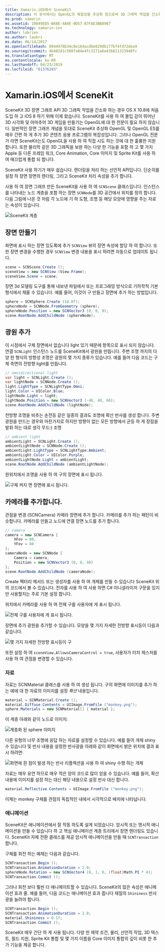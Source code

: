 ```yaml
---
title: Xamarin.iOS에서 SceneKit
description: 이 문서에서는 OpenGL의 복잡성을 추상화 함으로써 3D 그래픽 작업을 간소화 하는 3D 장면 그래프 API, SceneKit을 설명 합니다.
ms.prod: xamarin
ms.assetid: 19049ED5-B68E-4A0E-9D57-B7FAE3BB8987
ms.technology: xamarin-ios
author: lobrien
ms.author: laobri
ms.date: 06/14/2017
ms.openlocfilehash: 0944978b34c8e164acd6e829db177bf4fd72dea9
ms.sourcegitcommit: 4b402d1c508fa84e4fc3171a6e43b811323948fc
ms.translationtype: MT
ms.contentlocale: ko-KR
ms.lasthandoff: 04/23/2019
ms.locfileid: "61376293"
---
```

# <a name="scenekit-in-xamarinios"></a>Xamarin.iOS에서 SceneKit

SceneKit 3D 장면 그래프 API 3D 그래픽 작업을 간소화 하는 경우 OS X 10.8에 처음 도입 하 고 iOS 8 하기 위해 이제 왔습니다. SceneKit를 사용 하 여 몰입 감이 뛰어난 3D 시각화 및 아마추어 3D 게임을 만들기는 OpenGL에 대 한 전문이 필요 하지 않습니다. 일반적인 장면 그래프 개념을 토대로 SceneKit 추상화 OpenGL 및 OpenGL ES를 매우 간편 하 게 추가 3D 콘텐츠 응용 프로그램의 복잡성입니다. 그러나 OpenGL 전문가 라면 SceneKit는도 OpenGL을 사용 하 여 직접 시도 하는 것에 대 한 훌륭한 지원 합니다. 또한 물리학 같은 3D 그래픽을 보완 하는 다양 한 기능을 포함 하 고 몇 가지 Apple 등 다른 프레임 워크, Core Animation, Core 이미지 및 Sprite Kit를 사용 하 여 매끄럽게 통합 되 합니다.

SceneKit 사용 하기가 매우 쉽습니다. 렌더링을 처리 하는 선언적 API입니다. 단순히를 설정 하 장면 장면의 렌더링, 그리고 SceneKit 처리 속성을 추가 합니다.

사용 하 여 장면 그래프 만든 SceneKit을 사용 하 여 `SCNScene` 클래스입니다. 인스턴스를 나타내는 노드 계층을 포함 하는 장면 `SCNNode`를 3D 공간에서 위치를 정의 합니다. 다음 그림에 나온 것 처럼 각 노드에 기 하 도형, 조명 등 해당 모양에 영향을 주는 자료는 속성이 있습니다.

![](scenekit-images/image7.png "SceneKit 계층") 

## <a name="create-a-scene"></a>장면 만들기

화면에 표시 하는 장면 있도록에 추가 `SCNView` 뷰의 장면 속성에 할당 하 여 합니다. 또한 장면 변경을 수행한 경우 `SCNView` 변경 내용을 표시 하려면 자동으로 업데이트 됩니다.

```csharp
scene = SCNScene.Create ();
sceneView = new SCNView (View.Frame);
sceneView.Scene = scene;
```

장면 3d 모델링 도구를 통해 내보낸 파일에서 또는 프로그래밍 방식으로 기하학적 기본 형식에서 채울 수 있습니다. 예를 들어, 이것이 구 만들고 장면에 추가 하는 방법입니다.

```csharp
sphere = SCNSphere.Create (10.0f);
sphereNode = SCNNode.FromGeometry (sphere);
sphereNode.Position = new SCNVector3 (0, 0, 0);
scene.RootNode.AddChildNode (sphereNode);
```

## <a name="adding-light"></a>광원 추가

이 시점에서 구체 장면에서 없습니다 light 있기 때문에 항목으로 표시 되지 않습니다. 연결 `SCNLight` 인스턴스 노드를 SceneKit에서 광원을 만듭니다. 주변 조명 까지의 다양 한 형식의 방향성 조명은 광원의 몇 가지 종류가 있습니다. 예를 들어 다음 코드는 구체 측면의 전방향 light를 만듭니다.

```csharp
// omnidirectional light
var light = SCNLight.Create ();
var lightNode = SCNNode.Create ();
light.LightType = SCNLightType.Omni;
light.Color = UIColor.Blue;
lightNode.Light = light;
lightNode.Position = new SCNVector3 (-40, 40, 60);
scene.RootNode.AddChildNode (lightNode);
```

전방향 조명을 비추는 손전등 같은 일종의 결과도 조명에 확산 반사를 생성 합니다. 주변 광원을 만드는 경우와 마찬가지로 하지만 방향이 없는 모든 방향에서 균등 하 게 장점을 발휘 하는 대로 생각 무드:) 조명

```csharp
// ambient light
ambientLight = SCNLight.Create ();
ambientLightNode = SCNNode.Create ();
ambientLight.LightType = SCNLightType.Ambient;
ambientLight.Color = UIColor.Purple;
ambientLightNode.Light = ambientLight;
scene.RootNode.AddChildNode (ambientLightNode);
```

원위치에서 조명을 사용 하 여 구의 장면에 표시 됩니다.

![](scenekit-images/image8.png "구체 켜지 면 장면에 표시 됩니다.")
 
## <a name="adding-a-camera"></a>카메라를 추가합니다.

관점을 변경 (SCNCamera) 카메라 장면에 추가 합니다. 카메라를 추가 하는 패턴이 비슷합니다. 카메라를 만들고 노드에 연결 장면 노드를 추가 합니다.

```csharp
// camera
camera = new SCNCamera {
    XFov = 80,
    YFov = 80
};
cameraNode = new SCNNode {
    Camera = camera,
    Position = new SCNVector3 (0, 0, 40)
};
scene.RootNode.AddChildNode (cameraNode);
```

Create 팩터리 메서드 또는 생성자를 사용 하 여 개체를 만들 수 있습니다 SceneKit 위의 코드에서 볼 수 있습니다. 전자를 사용 하 여 사용 하면 C# 이니셜라이저 구문을 있지만 사용할지는 주로 기본 설정 합니다.

위치에서 카메라를 사용 하 여 전체 구를 사용자에 게 표시 됩니다.

![](scenekit-images/image9.png "전체 구를 사용자에 게 표시 됩니다.")
 
장면에 추가 광원을 추가할 수 있습니다. 모양을 몇 가지 자세한 전방향 표시등이 다음과 같습니다.

![](scenekit-images/image10.png "몇 가지 자세한 전방향 표시등이 구")
 
또한 설정 하 여 `sceneView.AllowsCameraControl = true`, 사용자가 터치 제스처를 사용 하 여 관점을 변경할 수 있습니다.

### <a name="materials"></a>자료

자료는 SCNMaterial 클래스를 사용 하 여 생성 됩니다. 구의 화면에 이미지를 추가 하는 예에 대 한 자료의 이미지를 설정 *확산* 내용입니다.

```csharp
material = SCNMaterial.Create ();
material.Diffuse.Contents = UIImage.FromFile ("monkey.png");
sphere.Materials = new SCNMaterial[] { material };
```

이 계층 아래와 같이 노드로 이미지:

![](scenekit-images/image11.png "계층화 된 sphere 이미지")
 
다른 유형의 너무 조명에 응답 하는 자료를 설정할 수 있습니다. 예를 들어 개체 shiny 수 있습니다 및 반사 내용을 설정한 반사광을 아래와 같이 화면에서 밝은 위치에 결과 표시 하려면:

![](scenekit-images/image12.png "화면에 흰 점이 발생 하는 반사 리플렉션을 사용 하 여 shiny 수행 하는 개체")
 
자료는 매우 유연 하므로 매우 적은 양의 코드로 많이 얻을 수 있습니다. 예를 들어, 확산 내용에 이미지를 설정 하는 대신 해당 내용으로 설정 반사 대신 합니다.

```csharp
material.Reflective.Contents = UIImage.FromFile ("monkey.png");
```

이제는 monkey 구체를 관점의 독립적인 내에서 시각적으로 배치에 나타납니다.

### <a name="animation"></a>애니메이션

SceneKit은 애니메이션에서 잘 작동 하도록 설계 되었습니다. 암시적 또는 명시적 애니메이션을 만들 수 있습니다 하 고 핵심 애니메이션 계층 트리에서 장면 렌더링도 있습니다. SceneKit 자체 전환 클래스를 제공 암시적 애니메이션을 만들 때 `SCNTransaction`합니다.

구체를 회전 하는 예제는 다음과 같습니다.

```csharp
SCNTransaction.Begin ();
SCNTransaction.AnimationDuration = 2.0;
sphereNode.Rotation = new SCNVector4 (0, 1, 0, (float)Math.PI * 4);
SCNTransaction.Commit ();
```

그러나 회전 보다 훨씬 더 애니메이트할 수 있습니다. SceneKit의 많은 속성은 애니메이션 효과 줄. 예를 들어, 다음 코드는 애니메이션 효과 줍니다 재질의 `Shininess` 반사광을 늘려야 합니다.

```csharp
SCNTransaction.Begin ();
SCNTransaction.AnimationDuration = 2.0;
material.Shininess = 0.1f;
SCNTransaction.Commit ();
```

SceneKit 매우 간단 하 게 사용 됩니다. 다양 한 제약 조건, 물리, 선언적 작업, 3D 텍스트, 필드 지원, Sprite Kit 통합 및 몇 가지 이름을 Core 이미지 통합의 깊이 비롯 한 추가 기능을 제공 합니다.